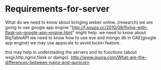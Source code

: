 # Requirements-for-server
What do we need to know about bringing weber online..(research)
we are going to use google app engine
"http://f.souza.cc/2010/08/flying-with-flask-on-google-app-engine.html" might help.
we need to know about BigTableAPI
we need to know how to use eve and mongo db in GAE(google app engine)
we may use appscale to avoid lockin feature. 

this may help in understading the servers and its functions (about wsgi,http,ngnix,flask or django).
http://www.quora.com/What-are-the-differences-between-nginx-and-gunicorn
